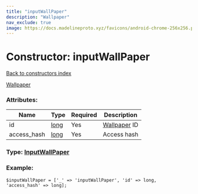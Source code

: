 ```yaml
---
title: "inputWallPaper"
description: "Wallpaper"
nav_exclude: true
image: https://docs.madelineproto.xyz/favicons/android-chrome-256x256.png
---
```

# Constructor: inputWallPaper  
[Back to constructors index](/API_docs/constructors/index.html)



[Wallpaper](https://core.telegram.org/api/wallpapers)

### Attributes:

| Name     |    Type       | Required | Description |
|----------|---------------|----------|-------------|
|id|[long](/API_docs/types/long.html) | Yes|[Wallpaper](https://core.telegram.org/api/wallpapers) ID|
|access\_hash|[long](/API_docs/types/long.html) | Yes|Access hash|



### Type: [InputWallPaper](/API_docs/types/InputWallPaper.html)


### Example:

```
$inputWallPaper = ['_' => 'inputWallPaper', 'id' => long, 'access_hash' => long];
```  
